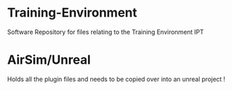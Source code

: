 # Training-Environment
Software Repository for files relating to the Training Environment IPT

# AirSim/Unreal 
Holds all the plugin files and needs to be copied over into an unreal project !
